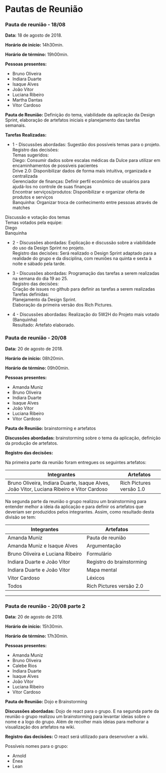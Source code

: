 # Pautas de Reunião


### Pauta de reunião - 18/08

**Data:** 18 de agosto de 2018.

**Horário de início:** 14h30min.

**Horário de término:** 19h00min.

**Pessoas presentes:**
- Bruno Oliveira
- Indiara Duarte
- Isaque Alves
- João Vitor
- Luciana Ribeiro
- Martha Dantas
- Vitor Cardoso  

**Pauta de Reunião:** Definição do tema, viabilidade da aplicação da Design Sprint, elaboração de artefatos iniciais e planejamento das tarefas semanais.  

**Tarefas Realizadas:**
- 1 - Discussões abordadas: Sugestão dos possíveis temas para o projeto.  
Registro das decisões:  
Temas sugeridos:  
Diego: Consumir dados sobre escalas médicas da Dulce para utilizar em encaminhamentos de possíveis pacientes  
Drive 2.0: Disponibilizar dados de forma mais intuitiva, organizada e centralizada  
Gerenciador de finanças: Definir perfil econômico de usuários para ajudá-los no controle de suas finanças  
Encontrar serviços/produtos: Disponibilizar e organizar oferta de produtos e serviços  
Banquinha: Organizar troca de conhecimento entre pessoas através de matches  

Discussão e votação dos temas  
Temas votados pela equipe:  
Diego  
Banquinha  

- 2 - Discussões abordadas: Explicação e discussão sobre a viabilidade do uso da Design Sprint no projeto.  
Registro das decisões:
Será realizado o Design Sprint adaptado para a realidade do grupo e da disciplina, com reuniões na quinta e sexta à noite e sábado pela tarde.  

- 3 - Discussões abordadas: Programação das tarefas a serem realizadas na semana do dia 19 ao 25.  
Registro das decisões:  
Criação de issues no github para definir as tarefas a serem realizadas  
Tarefas definidas:  
Planejamento da Design Sprint.  
Elaboração da primeira versão dos Rich Pictures.  

- 4 - Discussões abordadas: Realização do 5W2H do Projeto mais votado (Banquinha)  
Resultado: Artefato elaborado.



### Pauta de reunião - 20/08

**Data:** 20 de agosto de 2018.

**Horário de início:** 08h20min.

**Horário de término:** 09h00min.

**Pessoas presentes:**
- Amanda Muniz
- Bruno Oliveira
- Indiara Duarte
- Isaque Alves
- João Vitor
- Luciana Ribeiro
- Vitor Cardoso

**Pauta de Reunião:** brainstorming e artefatos

**Discussões abordadas:** brainstorming sobre o tema da aplicação, definição da produção de artefatos.

**Registro das decisões:**

Na primeira parte da reunião foram entregues os seguintes artefatos:

|Integrantes|Artefatos|
|-----------|---------|
|Bruno Oliveira, Indiara Duarte, Isaque Alves, João Vitor, Luciana Ribeiro e Vitor Cardoso|Rich Pictures versão 1.0|

Na segunda parte da reunião o grupo realizou um brainstorming para entender melhor a ideia da aplicação e para definir os artefatos que deveriam ser produzidos pelos integrantes. Assim, como resultado desta divisão se tem:

|Integrantes|Artefatos|
|-----------|---------|
|Amanda Muniz|Pauta de reunião|
|Amanda Muniz e Isaque Alves|Argumentação|
|Bruno Oliveira e Luciana Ribeiro|Formulário|
|Indiara Duarte e João Vitor|Registro do brainstorming|
|Indiara Duarte e João Vitor|Mapa mental|
|Vitor Cardoso|Léxicos|
|Todos|Rich Pictures versão 2.0|

---


### Pauta de reunião - 20/08 parte 2

**Data:** 20 de agosto de 2018.

**Horário de início:** 15h30min.

**Horário de término:** 17h30min.

**Pessoas presentes:**
- Amanda Muniz
- Bruno Oliveira
- Calebe Rios
- Indiara Duarte
- Isaque Alves
- João Vitor
- Luciana Ribeiro
- Vitor Cardoso

**Pauta de Reunião:** Dojo e Brainstorming

**Discussões abordadas:** Dojo de react para o grupo. E na segunda parte da reunião o grupo realizou um brainstorming para levantar ideias sobre o nome e a logo do grupo. Além de recolher mais ideias para melhorar a visualização dos artefatos na wiki.


**Registro das decisões:** O react será utilizado para desenvolver a wiki.

Possíveis nomes para o grupo:
- Arnold
- Énea
- Lean
